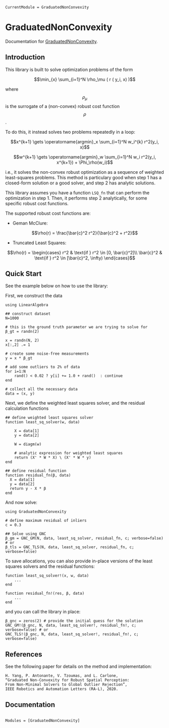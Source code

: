 ```@meta
CurrentModule = GraduatedNonConvexity
```

# GraduatedNonConvexity

Documentation for [GraduatedNonConvexity](https://github.com/dev10110/GraduatedNonConvexity.jl).

## Introduction

This library is built to solve optimization problems of the form

```math
\min_{x} \sum_{i=1}^N \rho_\mu ( r ( y_i, x) )
```
where $$\rho_\mu$$ is the surrogate of a (non-convex) robust cost function $$\rho$$. 

To do this, it instead solves two problems repeatedly in a loop:
 
```math
x^{k+1} \gets \operatorname{argmin}_x \sum_{i=1}^N w_i^{k} r^2(y_i, x)
```  
```math
w^{k+1} \gets \operatorname{argmin}_w \sum_{i=1}^N w_i r^2(y_i, x^{k+1}) + \Phi_\rho(w_i)
```

i.e., it solves the non-convex robust optimization as a sequence of weighted least-squares problems. This method is particulary good when step 1 has a closed-form solution or a good solver, and step 2 has analytic solutions. 

This library assumes you have a function `LSQ_fn` that can perform the optimization in step 1. Then, it performs step 2 analytically, for some specific robust cost functions. 

The supported robust cost functions are:
- Geman McClure:
```math
\rho(r) = \frac{\bar{c}^2 r^2}{\bar{c}^2  + r^2}
```
- Truncated Least Squares:
```math
\rho(r) = \begin{cases}
r^2 & \text{if } r^2 \in [0, \bar{c}^2]\\
\bar{c}^2 & \text{if } r^2 \in [\bar{c}^2, \infty)
\end{cases}
```

## Quick Start
See the example below on how to use the library:

First, we construct the data
```@example main
using LinearAlgebra

## construct dataset
N=1000

# this is the ground truth parameter we are trying to solve for
β_gt = randn(2)

x = randn(N, 2)
x[:,2] .= 1

# create some noise-free measurements
y = x * β_gt

# add some outliers to 2% of data
for i=1:N
    rand() < 0.02 ? y[i] += 1.0 + rand()  : continue
end

# collect all the necessary data
data = (x, y)
```

Next, we define the weighted least squares solver, and the residual calculation functions

```@example main
## define weighted least squares solver
function least_sq_solver(w, data)
    
    X = data[1]
    y = data[2]
    
    W = diagm(w)

    # analytic expression for weighted least squares
    return (X' * W * X) \ (X' * W * y)
end

## define residual function
function residual_fn(β, data)
  X = data[1]
  y = data[2]
  return y - X * β
end
```

And now solve:
```@example main
using GraduatedNonConvexity

# define maximum residual of inliers
c = 0.3

## Solve using GNC
β_gm = GNC_GM(N, data, least_sq_solver, residual_fn, c; verbose=false) # or
β_tls = GNC_TLS(N, data, least_sq_solver, residual_fn, c; verbose=false)
```

To save allocations, you can also provide in-place versions of the least squares solvers and the residual functions:
```
function least_sq_solver!(x, w, data)
    ...
end 

function residual_fn!(res, β, data)
    ...
end
```

and you can call the library in place:
```
β_gnc = zeros(2) # provide the initial guess for the solution
GNC_GM!(β_gnc, N, data, least_sq_solver!, residual_fn!, c; verbose=false) # or
GNC_TLS!(β_gnc, N, data, least_sq_solver!, residual_fn!, c; verbose=false)
```

## References
See the following paper for details on the method and implementation:
```
H. Yang, P. Antonante, V. Tzoumas, and L. Carlone,
“Graduated Non-Convexity for Robust Spatial Perception: 
From Non-Minimal Solvers to Global Outlier Rejection”,
IEEE Robotics and Automation Letters (RA-L), 2020.
```

## Documentation
```@index
```

```@autodocs
Modules = [GraduatedNonConvexity]
```

